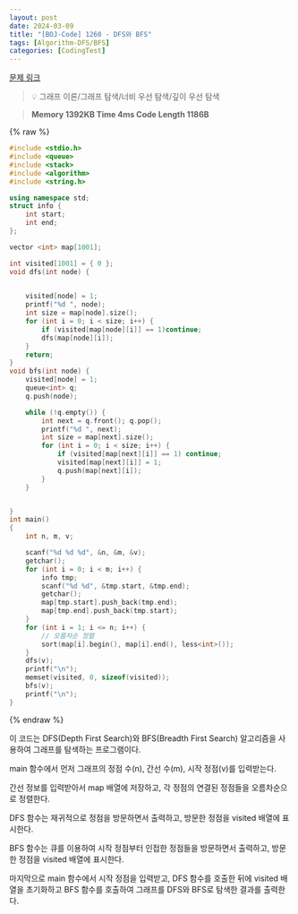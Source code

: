 ```yaml
---
layout: post
date: 2024-03-09
title: "[BOJ-Code] 1260 - DFS와 BFS"
tags: [Algorithm-DFS/BFS]
categories: [CodingTest]
---
```


[문제 링크](https://www.acmicpc.net/problem/1260)


> 💡 그래프 이론/그래프 탐색/너비 우선 탐색/깊이 우선 탐색


> **Memory   1392KB                                   Time   4ms                               Code Length   1186B**



{% raw %}
```c++
#include <stdio.h>
#include <queue>
#include <stack>
#include <algorithm>
#include <string.h>

using namespace std;
struct info {
	int start;
	int end;
};

vector <int> map[1001];

int visited[1001] = { 0 };
void dfs(int node) {
	

	visited[node] = 1;
	printf("%d ", node);
	int size = map[node].size();
	for (int i = 0; i < size; i++) {
		if (visited[map[node][i]] == 1)continue;
		dfs(map[node][i]);
	}
	return;
}
void bfs(int node) {
	visited[node] = 1;
	queue<int> q;
	q.push(node);

	while (!q.empty()) {
		int next = q.front(); q.pop();
		printf("%d ", next);
		int size = map[next].size();
		for (int i = 0; i < size; i++) {
			if (visited[map[next][i]] == 1) continue;
			visited[map[next][i]] = 1;
			q.push(map[next][i]);
		}
	}


}
int main()
{
	int n, m, v;

	scanf("%d %d %d", &n, &m, &v);
	getchar();
	for (int i = 0; i < m; i++) {
		info tmp;
		scanf("%d %d", &tmp.start, &tmp.end);
		getchar();
		map[tmp.start].push_back(tmp.end);
		map[tmp.end].push_back(tmp.start);
	}
	for (int i = 1; i <= n; i++) {
		// 오름차순 정렬
		sort(map[i].begin(), map[i].end(), less<int>());
	}
	dfs(v);
	printf("\n");
	memset(visited, 0, sizeof(visited));
	bfs(v);
	printf("\n");
}
```
{% endraw %}



이 코드는 DFS(Depth First Search)와 BFS(Breadth First Search) 알고리즘을 사용하여 그래프를 탐색하는 프로그램이다.

main 함수에서 먼저 그래프의 정점 수(n), 간선 수(m), 시작 정점(v)를 입력받는다.

간선 정보를 입력받아서 map 배열에 저장하고, 각 정점의 연결된 정점들을 오름차순으로 정렬한다.

DFS 함수는 재귀적으로 정점을 방문하면서 출력하고, 방문한 정점을 visited 배열에 표시한다.

BFS 함수는 큐를 이용하여 시작 정점부터 인접한 정점들을 방문하면서 출력하고, 방문한 정점을 visited 배열에 표시한다.

마지막으로 main 함수에서 시작 정점을 입력받고, DFS 함수를 호출한 뒤에 visited 배열을 초기화하고 BFS 함수를 호출하여 그래프를 DFS와 BFS로 탐색한 결과를 출력한다.

